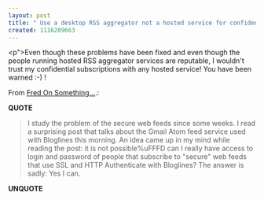 ```yaml
---
layout: post
title: " Use a desktop RSS aggregator not a hosted service for confidential subscriptions"
created: 1116209663
---
```

<p">Even though these problems have been fixed and even though the people running hosted RSS aggregator services are reputable, I wouldn't trust my confidential subscriptions with any hosted service! You have been warned :-) !</p>
<p>From <a href="http://radio.weblogs.com/0140770/2005/05/14.html#a138">Fred On Something...</a>.:</p>
<p><b>QUOTE</b></p><blockquote>I study the problem of the secure web feeds since some weeks. I read a surprising post that talks about the Gmail Atom feed service used with Bloglines this morning. An idea came up in my mind while reading the post: it is not possible%uFFFD can I really have access to login and password of people that subscribe to "secure" web feeds that use SSL and HTTP Authenticate with Bloglines? The answer is sadly: Yes I can.</blockquote><p><b>UNQUOTE</b></p>



